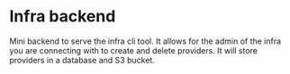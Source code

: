 # Infra backend

Mini backend to serve the infra cli tool. It allows for the admin of the infra you are connecting with to create and delete providers. 
It will store providers in a database and S3 bucket.
